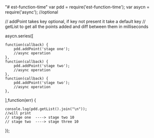 "# est-function-time" 
var pdd = require('est-function-time');
var asycn = require('async'); //optional

// addPoint takes key optional, if key not present it take a default key
// getList to get all the points added and diff between them in milliseconds




asycn.series([

	function(callback) {
		pdd.addPoint('stage one');
		//async operation
	},
	function(callback) {
		pdd.addPoint('stage two');
		//async operation
	},
	function(callback) {
		pdd.addPoint('stage two');
		//async operation
	},
	
],function(err) {

	console.log(pdd.getList().join("\n"));
	//will print
	// stage one  ----> stage two 10
	// stage two  ----> stage three 10

});
